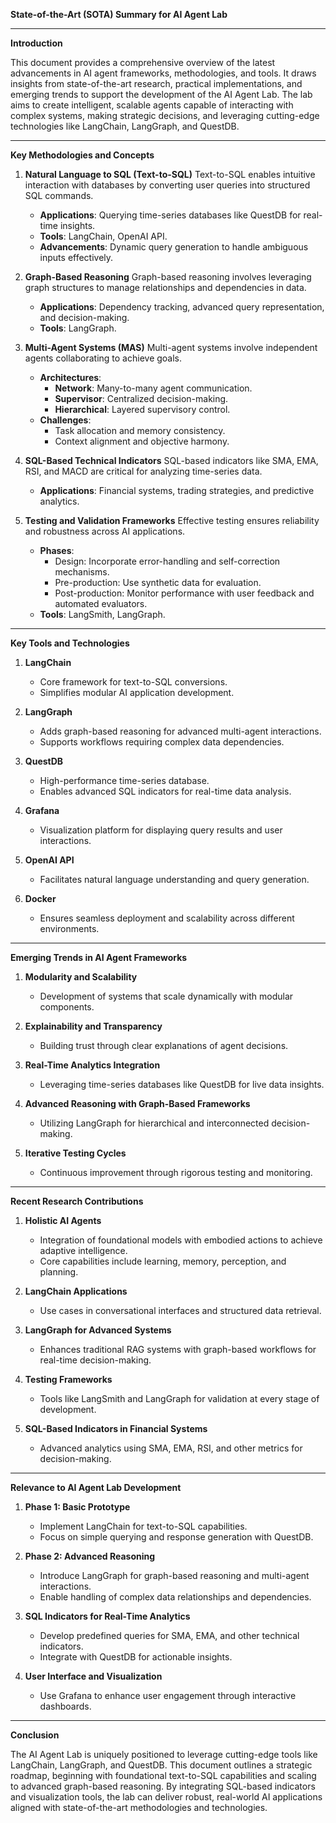 **State-of-the-Art (SOTA) Summary for AI Agent Lab**

---

**Introduction**

This document provides a comprehensive overview of the latest advancements in AI agent frameworks, methodologies, and tools. It draws insights from state-of-the-art research, practical implementations, and emerging trends to support the development of the AI Agent Lab. The lab aims to create intelligent, scalable agents capable of interacting with complex systems, making strategic decisions, and leveraging cutting-edge technologies like LangChain, LangGraph, and QuestDB.

---

**Key Methodologies and Concepts**

1. **Natural Language to SQL (Text-to-SQL)**
   Text-to-SQL enables intuitive interaction with databases by converting user queries into structured SQL commands.
   - **Applications**: Querying time-series databases like QuestDB for real-time insights.
   - **Tools**: LangChain, OpenAI API.
   - **Advancements**: Dynamic query generation to handle ambiguous inputs effectively.

2. **Graph-Based Reasoning**
   Graph-based reasoning involves leveraging graph structures to manage relationships and dependencies in data.
   - **Applications**: Dependency tracking, advanced query representation, and decision-making.
   - **Tools**: LangGraph.

3. **Multi-Agent Systems (MAS)**
   Multi-agent systems involve independent agents collaborating to achieve goals.
   - **Architectures**:
     - **Network**: Many-to-many agent communication.
     - **Supervisor**: Centralized decision-making.
     - **Hierarchical**: Layered supervisory control.
   - **Challenges**:
     - Task allocation and memory consistency.
     - Context alignment and objective harmony.

4. **SQL-Based Technical Indicators**
   SQL-based indicators like SMA, EMA, RSI, and MACD are critical for analyzing time-series data.
   - **Applications**: Financial systems, trading strategies, and predictive analytics.

5. **Testing and Validation Frameworks**
   Effective testing ensures reliability and robustness across AI applications.
   - **Phases**:
     - Design: Incorporate error-handling and self-correction mechanisms.
     - Pre-production: Use synthetic data for evaluation.
     - Post-production: Monitor performance with user feedback and automated evaluators.
   - **Tools**: LangSmith, LangGraph.

---

**Key Tools and Technologies**

1. **LangChain**
   - Core framework for text-to-SQL conversions.
   - Simplifies modular AI application development.

2. **LangGraph**
   - Adds graph-based reasoning for advanced multi-agent interactions.
   - Supports workflows requiring complex data dependencies.

3. **QuestDB**
   - High-performance time-series database.
   - Enables advanced SQL indicators for real-time data analysis.

4. **Grafana**
   - Visualization platform for displaying query results and user interactions.

5. **OpenAI API**
   - Facilitates natural language understanding and query generation.

6. **Docker**
   - Ensures seamless deployment and scalability across different environments.

---

**Emerging Trends in AI Agent Frameworks**

1. **Modularity and Scalability**
   - Development of systems that scale dynamically with modular components.

2. **Explainability and Transparency**
   - Building trust through clear explanations of agent decisions.

3. **Real-Time Analytics Integration**
   - Leveraging time-series databases like QuestDB for live data insights.

4. **Advanced Reasoning with Graph-Based Frameworks**
   - Utilizing LangGraph for hierarchical and interconnected decision-making.

5. **Iterative Testing Cycles**
   - Continuous improvement through rigorous testing and monitoring.

---

**Recent Research Contributions**

1. **Holistic AI Agents**
   - Integration of foundational models with embodied actions to achieve adaptive intelligence.
   - Core capabilities include learning, memory, perception, and planning.

2. **LangChain Applications**
   - Use cases in conversational interfaces and structured data retrieval.

3. **LangGraph for Advanced Systems**
   - Enhances traditional RAG systems with graph-based workflows for real-time decision-making.

4. **Testing Frameworks**
   - Tools like LangSmith and LangGraph for validation at every stage of development.

5. **SQL-Based Indicators in Financial Systems**
   - Advanced analytics using SMA, EMA, RSI, and other metrics for decision-making.

---

**Relevance to AI Agent Lab Development**

1. **Phase 1: Basic Prototype**
   - Implement LangChain for text-to-SQL capabilities.
   - Focus on simple querying and response generation with QuestDB.

2. **Phase 2: Advanced Reasoning**
   - Introduce LangGraph for graph-based reasoning and multi-agent interactions.
   - Enable handling of complex data relationships and dependencies.

3. **SQL Indicators for Real-Time Analytics**
   - Develop predefined queries for SMA, EMA, and other technical indicators.
   - Integrate with QuestDB for actionable insights.

4. **User Interface and Visualization**
   - Use Grafana to enhance user engagement through interactive dashboards.

---

**Conclusion**

The AI Agent Lab is uniquely positioned to leverage cutting-edge tools like LangChain, LangGraph, and QuestDB. This document outlines a strategic roadmap, beginning with foundational text-to-SQL capabilities and scaling to advanced graph-based reasoning. By integrating SQL-based indicators and visualization tools, the lab can deliver robust, real-world AI applications aligned with state-of-the-art methodologies and technologies.

